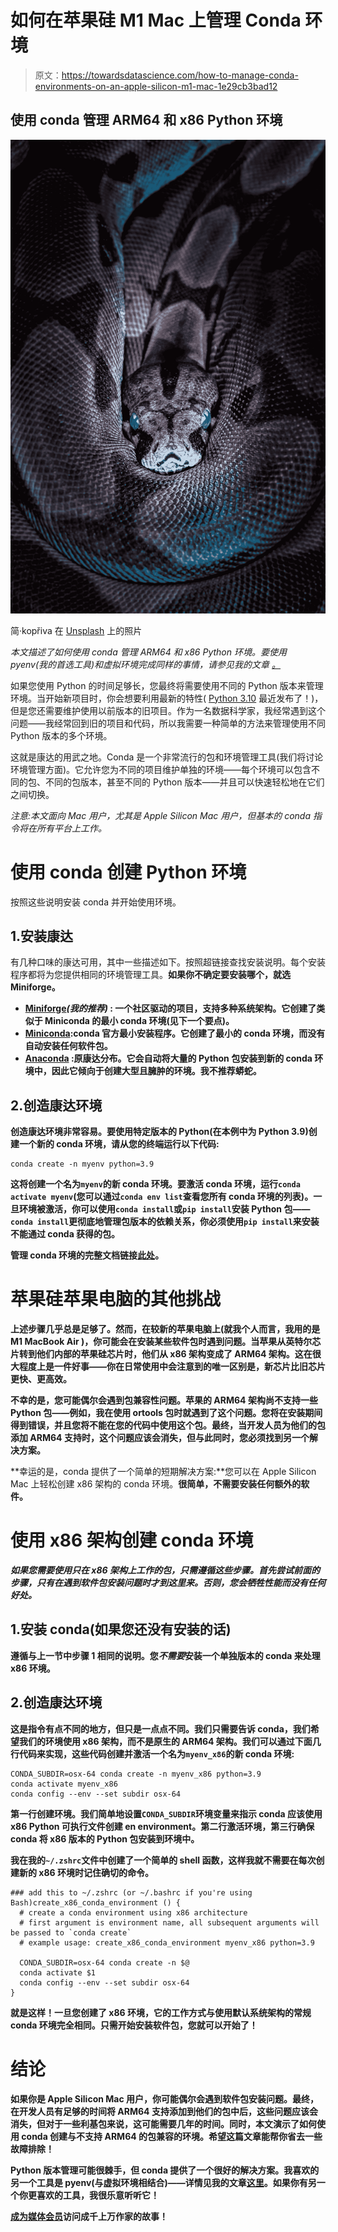 # 如何在苹果硅 M1 Mac 上管理 Conda 环境

> 原文：<https://towardsdatascience.com/how-to-manage-conda-environments-on-an-apple-silicon-m1-mac-1e29cb3bad12>

## 使用 conda 管理 ARM64 和 x86 Python 环境

![](img/5b0c4e81bbc3c06ff016476ccba52d81.png)

简·kopřiva 在 [Unsplash](https://unsplash.com?utm_source=medium&utm_medium=referral) 上的照片

*本文描述了如何使用 conda 管理 ARM64 和 x86 Python 环境。要使用 pyenv(我的首选工具)和虚拟环境完成同样的事情，请参见我的文章* [*。*](/how-to-use-manage-multiple-python-versions-on-an-apple-silicon-m1-mac-d69ee6ed0250)

如果您使用 Python 的时间足够长，您最终将需要使用不同的 Python 版本来管理环境。当开始新项目时，你会想要利用最新的特性( [Python 3.10](https://docs.python.org/3/whatsnew/3.10.html) 最近发布了！)，但是您还需要维护使用以前版本的旧项目。作为一名数据科学家，我经常遇到这个问题——我经常回到旧的项目和代码，所以我需要一种简单的方法来管理使用不同 Python 版本的多个环境。

这就是康达的用武之地。Conda 是一个非常流行的包和环境管理工具(我们将讨论环境管理方面)。它允许您为不同的项目维护单独的环境——每个环境可以包含不同的包、不同的包版本，甚至不同的 Python 版本——并且可以快速轻松地在它们之间切换。

*注意:本文面向 Mac 用户，尤其是 Apple Silicon Mac 用户，但基本的 conda 指令将在所有平台上工作。*

# 使用 conda 创建 Python 环境

按照这些说明安装 conda 并开始使用环境。

## 1.安装康达

有几种口味的康达可用，其中一些描述如下。按照超链接查找安装说明。每个安装程序都将为您提供相同的环境管理工具。**如果你不确定要安装哪个，就选 Miniforge。**

*   [**Miniforge**](https://github.com/conda-forge/miniforge)***(我的推荐)* : 一个社区驱动的项目，支持多种系统架构。它创建了类似于 Miniconda 的最小 conda 环境(见下一个要点)。**
*   **[**Miniconda**](https://docs.conda.io/en/latest/miniconda.html):conda 官方最小安装程序。它创建了最小的 conda 环境，而没有自动安装任何软件包。**
*   **[**Anaconda**](https://docs.anaconda.com/anaconda/install/index.html) :原康达分布。它会自动将大量的 Python 包安装到新的 conda 环境中，因此它倾向于创建大型且臃肿的环境。我不推荐蟒蛇。**

## **2.创造康达环境**

**创造康达环境非常容易。要使用特定版本的 Python(在本例中为 Python 3.9)创建一个新的 conda 环境，请从您的终端运行以下代码:**

```
conda create -n myenv python=3.9
```

**这将创建一个名为`myenv`的新 conda 环境。要激活 conda 环境，运行`conda activate myenv`(您可以通过`conda env list`查看您所有 conda 环境的列表)。一旦环境被激活，你可以使用`conda install`或`pip install`安装 Python 包——`conda install`更彻底地管理包版本的依赖关系，你必须使用`pip install`来安装不能通过 conda 获得的包。**

**管理 conda 环境的完整文档链接[此处](https://docs.conda.io/projects/conda/en/latest/user-guide/tasks/manage-environments.html)。**

# **苹果硅苹果电脑的其他挑战**

**上述步骤几乎总是足够了。然而，在较新的苹果电脑上(就我个人而言，我用的是 M1 MacBook Air )，你可能会在安装某些软件包时遇到问题。当苹果从英特尔芯片转到他们内部的苹果硅芯片时，他们从 x86 架构变成了 ARM64 架构。这在很大程度上是一件好事——你在日常使用中会注意到的唯一区别是，新芯片比旧芯片更快、更高效。**

**不幸的是，您可能偶尔会遇到包兼容性问题。苹果的 ARM64 架构尚不支持一些 Python 包——例如，我在使用 ortools 包时就遇到了这个问题。您将在安装期间得到错误，并且您将不能在您的代码中使用这个包。最终，当开发人员为他们的包添加 ARM64 支持时，这个问题应该会消失，但与此同时，您必须找到另一个解决方案。**

**幸运的是，conda 提供了一个简单的短期解决方案:**您可以在 Apple Silicon Mac 上轻松创建 x86 架构的 conda 环境。**很简单，不需要安装任何额外的软件。**

# **使用 x86 架构创建 conda 环境**

*****如果您需要使用只在 x86 架构上工作的包，只需遵循这些步骤。首先尝试前面的步骤，只有在遇到软件包安装问题时才到这里来。否则，您会牺牲性能而没有任何好处。*****

## **1.安装 conda(如果您还没有安装的话)**

**遵循与上一节中步骤 1 相同的说明。您*不需要*安装一个单独版本的 conda 来处理 x86 环境。**

## **2.创造康达环境**

**这是指令有点不同的地方，但只是一点点不同。我们只需要告诉 conda，我们希望我们的环境使用 x86 架构，而不是原生的 ARM64 架构。我们可以通过下面几行代码来实现，这些代码创建并激活一个名为`myenv_x86`的新 conda 环境:**

```
CONDA_SUBDIR=osx-64 conda create -n myenv_x86 python=3.9
conda activate myenv_x86
conda config --env --set subdir osx-64
```

**第一行创建环境。我们简单地设置`CONDA_SUBDIR`环境变量来指示 conda 应该使用 x86 Python 可执行文件创建 en environment。第二行激活环境，第三行确保 conda 将 x86 版本的 Python 包安装到环境中。**

**我在我的`~/.zshrc`文件中创建了一个简单的 shell 函数，这样我就不需要在每次创建新的 x86 环境时记住确切的命令。**

```
### add this to ~/.zshrc (or ~/.bashrc if you're using Bash)create_x86_conda_environment () {
  # create a conda environment using x86 architecture
  # first argument is environment name, all subsequent arguments will be passed to `conda create`
  # example usage: create_x86_conda_environment myenv_x86 python=3.9

  CONDA_SUBDIR=osx-64 conda create -n $@
  conda activate $1
  conda config --env --set subdir osx-64
}
```

**就是这样！一旦您创建了 x86 环境，它的工作方式与使用默认系统架构的常规 conda 环境完全相同。只需开始安装软件包，您就可以开始了！**

# **结论**

**如果你是 Apple Silicon Mac 用户，你可能偶尔会遇到软件包安装问题。最终，在开发人员有足够的时间将 ARM64 支持添加到他们的包中后，这些问题应该会消失，但对于一些利基包来说，这可能需要几年的时间。同时，本文演示了如何使用 conda 创建与不支持 ARM64 的包兼容的环境。希望这篇文章能帮你省去一些故障排除！**

**Python 版本管理可能很棘手，但 conda 提供了一个很好的解决方案。我喜欢的另一个工具是 pyenv(与虚拟环境相结合)——详情见我的文章[这里](/how-to-use-manage-multiple-python-versions-on-an-apple-silicon-m1-mac-d69ee6ed0250)。如果你有另一个你更喜欢的工具，我很乐意听听它！**

**[成为媒体会员](https://medium.com/@djcunningham0/membership)访问成千上万作家的故事！**